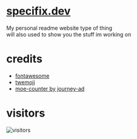 # [specifix.dev](https://specifix.dev)
My personal readme website type of thing \
will also used to show you the stuff im working on
  
# credits
* [fontawesome](https://fontawesome.com)
* [twemoji](https://github.com/twitter/twemoji)
* [moe-counter by journey-ad](https://github.com/Specifix5/Moe-Counter)

# visitors
![visitors](https://count.specifix.dev/get/@visitors?theme=moebooru)  
